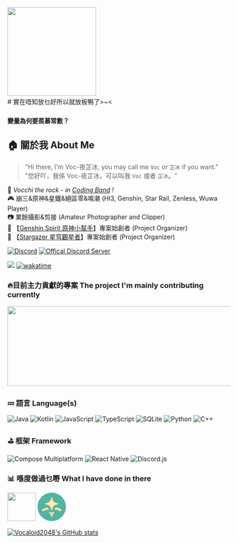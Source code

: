 <img src="https://voc2048.com/github_readme/unknown-59.png" data-canonical-src="https://gyazo.com/eb5c5741b6a9a16c692170a41a49c858.png" width="200" height="200" /> <br># 實在唔知放乜好所以就放板鴨了>~<

### ```變量為何要羨慕常數？```

## 🏠 關於我 About Me
> "Hi there, I'm Voc-夜芷冰, you may call me `Voc` or `芷冰` if you want."<br>
> "您好吖，我係 Voc-夜芷冰，可以叫我 `Voc` 或者 `芷冰`。"

🎸  *Vocchi the rock - in [Coding Band](https://discord.gg/uXatcbWKv2) !* <br>
🎮  崩三&原神&星鐵&絕區零&鳴潮 (HI3, Genshin, Star Rail, Zenless, Wuwa Player)<br>
📷  業餘攝影&剪接 (Amateur Photographer and Clipper)<br>
💎 【[Genshin Spirit 原神小幫手](https://github.com/Coding-band/Genshin-Spirit)】專案始創者 (Project Organizer)<br>
🎇 【[Stargazer 星穹觀星者](https://github.com/Coding-band/Honkai-Stargazer)】專案始創者 (Project Organizer)<br>

[![Discord](https://img.shields.io/badge/@vocaloid2048-%235865F2.svg?style=for-the-badge&logo=discord&logoColor=white)](https://discord.com/users/417665898548166678)
[![Offical Discord Server](https://dcbadge.vercel.app/api/server/uXatcbWKv2?theme=discord-inverted)](https://discord.gg/uXatcbWKv2)

<a href="https://www.buymeacoffee.com/codingband"><img src="https://img.buymeacoffee.com/button-api/?text=Buy me a Vocchi&emoji=🎸&slug=codingband&button_colour=ff6198&font_colour=000000&font_family=Cookie&outline_colour=000000&coffee_colour=FFDD00" /></a>
[![wakatime](https://wakatime.com/badge/user/ca727ba5-9112-4612-b454-d5e407277a51.svg)](https://wakatime.com/@ca727ba5-9112-4612-b454-d5e407277a51)
### 🔥目前主力貢獻的專案 The project I'm mainly contributing currently
<a href="https://github.com/Coding-band/Honkai-Stargazer"><img src="https://github.com/Vocaloid2048/Vocaloid2048/assets/47070571/f7f3c4e6-2003-40c5-8397-35c087e69368" width="670" height="180"></a>

### 💤 語言 Language(s)
![Java](https://img.shields.io/badge/java-%23ED8B00.svg?style=for-the-badge&logo=openjdk&logoColor=white)
![Kotlin](https://img.shields.io/badge/kotlin-%237F52FF.svg?style=for-the-badge&logo=kotlin&logoColor=white)
![JavaScript](https://img.shields.io/badge/javascript-%23323330.svg?style=for-the-badge&logo=javascript&logoColor=%23F7DF1E)
![TypeScript](https://img.shields.io/badge/typescript-%23007ACC.svg?style=for-the-badge&logo=typescript&logoColor=white)
![SQLite](https://img.shields.io/badge/sqlite-%2307405e.svg?style=for-the-badge&logo=sqlite&logoColor=white)
![Python](https://img.shields.io/badge/python-3670A0?style=for-the-badge&logo=python&logoColor=ffdd54)
![C++](https://img.shields.io/badge/c++-%2300599C.svg?style=for-the-badge&logo=c%2B%2B&logoColor=white)

### ⛳ 框架 Framework
![Compose Multiplatform](https://img.shields.io/badge/Compose_Multiplatform-%2300599C.svg?style=for-the-badge&logo=kotlin&logoColor=white)
![React Native](https://img.shields.io/badge/React_Native-%2320232a.svg?style=for-the-badge&logo=react&logoColor=whuite)
![Discord.js](https://img.shields.io/badge/Discord.js-%235865F2.svg?style=for-the-badge&logo=discord&logoColor=white)

### 📊 喺度做過乜嘢 What I have done in there
<a href="https://github.com/Coding-band/Honkai-Stargazer"><img src="https://raw.githubusercontent.com/Coding-band/Honkai-Stargazer/refs/heads/v3.x/CMP_Voc_Page/composeApp/icon/app_icon.png" width="64" height="64"></a>
<a href="https://github.com/Coding-band/Genshin-Spirit"><img src="https://raw.githubusercontent.com/Coding-band/Genshin-Spirit/release-master/app/src/main/res/drawable/app_ico.webp" width="64" height="64"></a>

[![Vocaloid2048's GitHub stats](https://github-readme-stats.vercel.app/api?username=Vocaloid2048&show_icons=true&theme=tokyonight)](https://github.com/anuraghazra/github-readme-stats)
